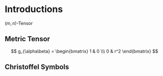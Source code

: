 # Introductions

$(m,n)$-Tensor

## Metric Tensor

$$
g_{\alpha\beta} = \begin{bmatrix}
1 & 0 \\\
0 & r^2
\end{bmatrix}
$$

## Christoffel Symbols


